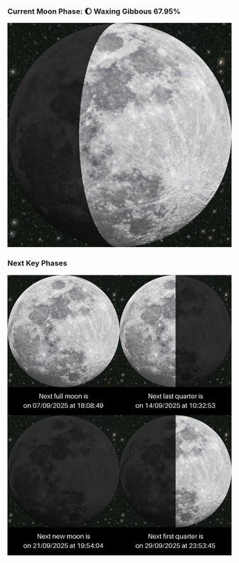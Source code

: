 ### Current Moon Phase: 🌔 Waxing Gibbous 67.95%
![Moon Phase](moonphase.png)
### Next Key Phases
![Gallery](gallery.png)